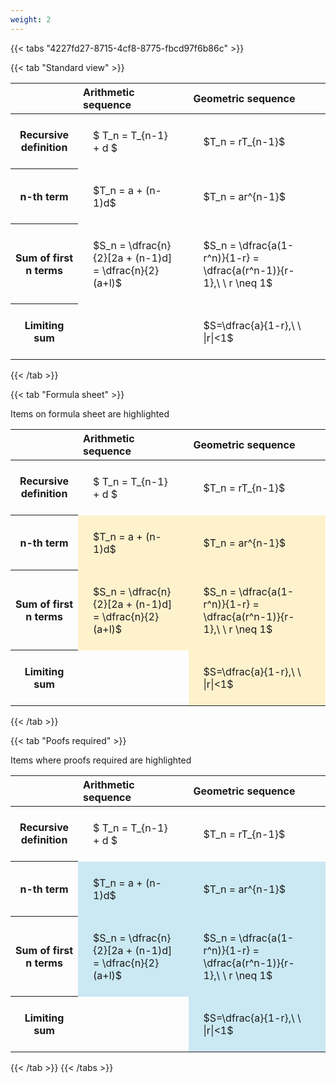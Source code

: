 ```yaml
---
weight: 2
---
```


{{< tabs "4227fd27-8715-4cf8-8775-fbcd97f6b86c" >}}

{{< tab "Standard view" >}}

<style type="text/css">
#T_9a09d th.col_heading {
  text-align: left;
  font-size: 1em;
}
#T_9a09d td {
  text-align: left;
  font-size: 1em;
  padding: 1.5em;
}
</style>
<table id="T_9a09d">
  <thead>
    <tr>
      <th class="blank level0" >&nbsp;</th>
      <th id="T_9a09d_level0_col0" class="col_heading level0 col0" >Arithmetic sequence</th>
      <th id="T_9a09d_level0_col1" class="col_heading level0 col1" >Geometric sequence</th>
    </tr>
  </thead>
  <tbody>
    <tr>
      <th id="T_9a09d_level0_row0" class="row_heading level0 row0" >Recursive definition</th>
      <td id="T_9a09d_row0_col0" class="data row0 col0" >$ T_n = T_{n-1} + d $</td>
      <td id="T_9a09d_row0_col1" class="data row0 col1" >$T_n = rT_{n-1}$</td>
    </tr>
    <tr>
      <th id="T_9a09d_level0_row1" class="row_heading level0 row1" >n-th term</th>
      <td id="T_9a09d_row1_col0" class="data row1 col0" >$T_n = a + (n-1)d$</td>
      <td id="T_9a09d_row1_col1" class="data row1 col1" >$T_n = ar^{n-1}$</td>
    </tr>
    <tr>
      <th id="T_9a09d_level0_row2" class="row_heading level0 row2" >Sum of first n terms</th>
      <td id="T_9a09d_row2_col0" class="data row2 col0" >$S_n = \dfrac{n}{2}[2a + (n-1)d] = \dfrac{n}{2}(a+l)$</td>
      <td id="T_9a09d_row2_col1" class="data row2 col1" >$S_n = \dfrac{a(1-r^n)}{1-r} = \dfrac{a(r^n-1)}{r-1},\ \  r \neq 1$</td>
    </tr>
    <tr>
      <th id="T_9a09d_level0_row3" class="row_heading level0 row3" >Limiting sum</th>
      <td id="T_9a09d_row3_col0" class="data row3 col0" ></td>
      <td id="T_9a09d_row3_col1" class="data row3 col1" >$S=\dfrac{a}{1-r},\ \ |r|<1$</td>
    </tr>
  </tbody>
</table>
{{< /tab >}}

{{< tab "Formula sheet" >}}

Items on formula sheet are highlighted 
<br>
<style type="text/css">
#T_06767 th.col_heading {
  text-align: left;
  font-size: 1em;
}
#T_06767 td {
  text-align: left;
  font-size: 1em;
  padding: 1.5em;
}
#T_06767_row0_col0, #T_06767_row0_col1, #T_06767_row3_col0 {
  background-color: rgba(0,0,0,0);
}
#T_06767_row1_col0, #T_06767_row1_col1, #T_06767_row2_col0, #T_06767_row2_col1, #T_06767_row3_col1 {
  background-color: rgba(255,194,10, 0.2);
}
</style>
<table id="T_06767">
  <thead>
    <tr>
      <th class="blank level0" >&nbsp;</th>
      <th id="T_06767_level0_col0" class="col_heading level0 col0" >Arithmetic sequence</th>
      <th id="T_06767_level0_col1" class="col_heading level0 col1" >Geometric sequence</th>
    </tr>
  </thead>
  <tbody>
    <tr>
      <th id="T_06767_level0_row0" class="row_heading level0 row0" >Recursive definition</th>
      <td id="T_06767_row0_col0" class="data row0 col0" >$ T_n = T_{n-1} + d $</td>
      <td id="T_06767_row0_col1" class="data row0 col1" >$T_n = rT_{n-1}$</td>
    </tr>
    <tr>
      <th id="T_06767_level0_row1" class="row_heading level0 row1" >n-th term</th>
      <td id="T_06767_row1_col0" class="data row1 col0" >$T_n = a + (n-1)d$</td>
      <td id="T_06767_row1_col1" class="data row1 col1" >$T_n = ar^{n-1}$</td>
    </tr>
    <tr>
      <th id="T_06767_level0_row2" class="row_heading level0 row2" >Sum of first n terms</th>
      <td id="T_06767_row2_col0" class="data row2 col0" >$S_n = \dfrac{n}{2}[2a + (n-1)d] = \dfrac{n}{2}(a+l)$</td>
      <td id="T_06767_row2_col1" class="data row2 col1" >$S_n = \dfrac{a(1-r^n)}{1-r} = \dfrac{a(r^n-1)}{r-1},\ \  r \neq 1$</td>
    </tr>
    <tr>
      <th id="T_06767_level0_row3" class="row_heading level0 row3" >Limiting sum</th>
      <td id="T_06767_row3_col0" class="data row3 col0" ></td>
      <td id="T_06767_row3_col1" class="data row3 col1" >$S=\dfrac{a}{1-r},\ \ |r|<1$</td>
    </tr>
  </tbody>
</table>
{{< /tab >}}

{{< tab "Poofs required" >}}

Items where proofs required are highlighted 
<br>
<style type="text/css">
#T_7a941 th.col_heading {
  text-align: left;
  font-size: 1em;
}
#T_7a941 td {
  text-align: left;
  font-size: 1em;
  padding: 1.5em;
}
#T_7a941_row0_col0, #T_7a941_row0_col1, #T_7a941_row3_col0 {
  background-color: rgba(0,0,0,0);
}
#T_7a941_row1_col0, #T_7a941_row1_col1, #T_7a941_row2_col0, #T_7a941_row2_col1, #T_7a941_row3_col1 {
  background-color: rgba(0,150,200, 0.2);
}
</style>
<table id="T_7a941">
  <thead>
    <tr>
      <th class="blank level0" >&nbsp;</th>
      <th id="T_7a941_level0_col0" class="col_heading level0 col0" >Arithmetic sequence</th>
      <th id="T_7a941_level0_col1" class="col_heading level0 col1" >Geometric sequence</th>
    </tr>
  </thead>
  <tbody>
    <tr>
      <th id="T_7a941_level0_row0" class="row_heading level0 row0" >Recursive definition</th>
      <td id="T_7a941_row0_col0" class="data row0 col0" >$ T_n = T_{n-1} + d $</td>
      <td id="T_7a941_row0_col1" class="data row0 col1" >$T_n = rT_{n-1}$</td>
    </tr>
    <tr>
      <th id="T_7a941_level0_row1" class="row_heading level0 row1" >n-th term</th>
      <td id="T_7a941_row1_col0" class="data row1 col0" >$T_n = a + (n-1)d$</td>
      <td id="T_7a941_row1_col1" class="data row1 col1" >$T_n = ar^{n-1}$</td>
    </tr>
    <tr>
      <th id="T_7a941_level0_row2" class="row_heading level0 row2" >Sum of first n terms</th>
      <td id="T_7a941_row2_col0" class="data row2 col0" >$S_n = \dfrac{n}{2}[2a + (n-1)d] = \dfrac{n}{2}(a+l)$</td>
      <td id="T_7a941_row2_col1" class="data row2 col1" >$S_n = \dfrac{a(1-r^n)}{1-r} = \dfrac{a(r^n-1)}{r-1},\ \  r \neq 1$</td>
    </tr>
    <tr>
      <th id="T_7a941_level0_row3" class="row_heading level0 row3" >Limiting sum</th>
      <td id="T_7a941_row3_col0" class="data row3 col0" ></td>
      <td id="T_7a941_row3_col1" class="data row3 col1" >$S=\dfrac{a}{1-r},\ \ |r|<1$</td>
    </tr>
  </tbody>
</table>
{{< /tab >}}
{{< /tabs >}}
